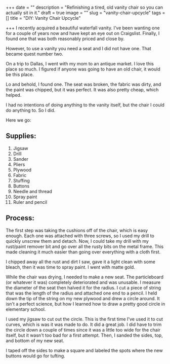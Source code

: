 +++
date = ""
description = "Refinishing a tired, old vanity chair so you can actually sit in it."
draft = true
image = ""
slug = "vanity-chair-upcycle"
tags = []
title = "DIY: Vanity Chair Upcycle"

+++
I recently acquired a beautiful waterfall vanity. I've been wanting one for a couple of years now and have kept an eye out on Craigslist. Finally, I found one that was both reasonably priced and close by.

However, to use a vanity you need a seat and I did not have one. That became quest number two.

On a trip to Dallas, I went with my mom to an antique market. I love this place so much. I figured if anyone was going to have an old chair, it would be this place.

Lo and behold, I found one. The seat was broken, the fabric was dirty, and the paint was chipped, but it was perfect. It was also pretty cheap, which helped.

I had no intentions of doing anything to the vanity itself, but the chair I could do anything to. So I did.

Here we go:

## Supplies:

 1. Jigsaw
 2. Drill
 3. Sander
 4. Pliers
 5. Plywood
 6. Fabric
 7. Stuffing
 8. Buttons
 9. Needle and thread
10. Spray paint
11. Ruler and pencil

## Process:

The first step was taking the cushions off of the chair, which is easy enough. Each one was attached with three screws, so I used my drill to quickly unscrew them and detach. Now, I could take my drill with my rust/paint remover bit and go over all the rusty bits on the metal frame. This made cleaning it much easier than going over everything with a cloth first.

I chipped away all the rust and dirt I saw, gave it a light clean with some bleach, then it was time to spray paint. I went with matte gold.

While the chair was drying, I needed to make a new seat. The particleboard (or whatever it was) completely deteriorated and was unusable. I measure the diameter of the seat then halved it for the radius. I cut a piece of string that was the length of the radius and attached one end to a pencil. I held down the tip of the string on my new plywood and drew a circle around. It isn't a perfect science, but how I learned how to draw a pretty good circle in elementary school.

I used my jigsaw to cut out the circle. This is the first time I've used it to cut curves, which is was it was made to do. It did a great job. I did have to trim the circle down a couple of times since it was a little too wide for the chair itself, but it wasn't too bad for a first attempt. Then, I sanded the sides, top, and bottom of my new seat.

I taped off the sides to make a square and labeled the spots where the new buttons would go for tufting.